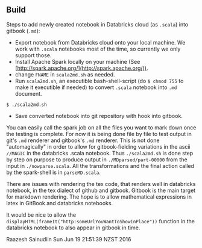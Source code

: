 
## Build
Steps to add newly created notebook in Databricks cloud (as `.scala`) into gitbook (`.md`):

- Export notebook from Databricks cloud onto your local machine. We work with `.scala` notebooks
most of the time, so currently we only support those.
- Install Apache Spark locally on your machine (See [http://spark.apache.org/](http://spark.apache.org/)).
- change `FNAME` in `scala2md.sh` as needed.
- Run `scala2md.sh`, an executible bash-shell-script (do `$ chmod 755` to make it executible if needed)  to convert `.scala` notebook into `.md` document. 
```shell
$ ./scala2md.sh
```
- Save converted notebook into git repository with hook into gitbook.

You can easily call the spark job on all the files you want to mark down once the testing is complete.
For now it is being done file by file to test output in git's `.md` renderer and gitbook's `.md` renderer.
This is not done "automagically" in order to allow for gitbook-fielding variations in the ascii `//MAGIC` in the databricks .scala notebook.
Thus `./scala2md.sh` is done step by step on purpose to produce output in `./MDparsed/part-00000` from the input in `./nowparse.scala`.
All the transformations and the final action called by the spark-shell is in `parseMD.scala`.

There are issues with rendering the tex code, that renders well in databricks notebook, in the tex dialect of github and gitbook.
Gitbook is the main target for markdown rendering. The hope is to allow mathematical expressions in latex in GitBook and databricks notebooks.

It would be nice to allow the `displayHTML(frameIt("http:someUrlYouWantToShowInPlace"))` function in the databricks notebook to also appear in gitbook in time.

Raazesh Sainudiin
Sun Jun 19 21:51:39 NZST 2016
